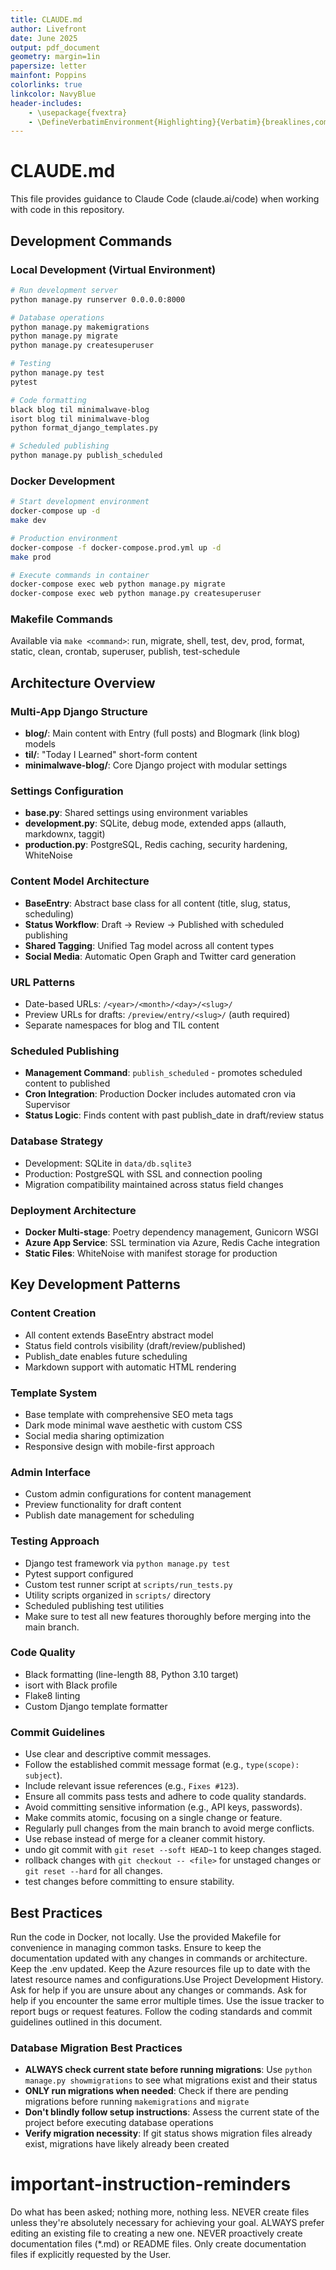 ```yaml
---
title: CLAUDE.md
author: Livefront
date: June 2025
output: pdf_document
geometry: margin=1in
papersize: letter
mainfont: Poppins
colorlinks: true
linkcolor: NavyBlue
header-includes:
	- \usepackage{fvextra}
	- \DefineVerbatimEnvironment{Highlighting}{Verbatim}{breaklines,commandchars=\{}}
---
```


# CLAUDE.md

This file provides guidance to Claude Code (claude.ai/code) when working with code in this repository.

## Development Commands

### Local Development (Virtual Environment)

```bash
# Run development server
python manage.py runserver 0.0.0.0:8000

# Database operations
python manage.py makemigrations
python manage.py migrate
python manage.py createsuperuser

# Testing
python manage.py test
pytest

# Code formatting
black blog til minimalwave-blog
isort blog til minimalwave-blog
python format_django_templates.py

# Scheduled publishing
python manage.py publish_scheduled
```

### Docker Development

```bash
# Start development environment
docker-compose up -d
make dev

# Production environment
docker-compose -f docker-compose.prod.yml up -d
make prod

# Execute commands in container
docker-compose exec web python manage.py migrate
docker-compose exec web python manage.py createsuperuser
```

### Makefile Commands

Available via `make <command>`: run, migrate, shell, test, dev, prod, format, static, clean, crontab, superuser, publish, test-schedule

## Architecture Overview

### Multi-App Django Structure

- **blog/**: Main content with Entry (full posts) and Blogmark (link blog) models
- **til/**: "Today I Learned" short-form content
- **minimalwave-blog/**: Core Django project with modular settings

### Settings Configuration

- **base.py**: Shared settings using environment variables
- **development.py**: SQLite, debug mode, extended apps (allauth, markdownx, taggit)
- **production.py**: PostgreSQL, Redis caching, security hardening, WhiteNoise

### Content Model Architecture

- **BaseEntry**: Abstract base class for all content (title, slug, status, scheduling)
- **Status Workflow**: Draft → Review → Published with scheduled publishing
- **Shared Tagging**: Unified Tag model across all content types
- **Social Media**: Automatic Open Graph and Twitter card generation

### URL Patterns

- Date-based URLs: `/<year>/<month>/<day>/<slug>/`
- Preview URLs for drafts: `/preview/entry/<slug>/` (auth required)
- Separate namespaces for blog and TIL content

### Scheduled Publishing

- **Management Command**: `publish_scheduled` - promotes scheduled content to published
- **Cron Integration**: Production Docker includes automated cron via Supervisor
- **Status Logic**: Finds content with past publish_date in draft/review status

### Database Strategy

- Development: SQLite in `data/db.sqlite3`
- Production: PostgreSQL with SSL and connection pooling
- Migration compatibility maintained across status field changes

### Deployment Architecture

- **Docker Multi-stage**: Poetry dependency management, Gunicorn WSGI
- **Azure App Service**: SSL termination via Azure, Redis Cache integration
- **Static Files**: WhiteNoise with manifest storage for production

## Key Development Patterns

### Content Creation

- All content extends BaseEntry abstract model
- Status field controls visibility (draft/review/published)
- Publish_date enables future scheduling
- Markdown support with automatic HTML rendering

### Template System

- Base template with comprehensive SEO meta tags
- Dark mode minimal wave aesthetic with custom CSS
- Social media sharing optimization
- Responsive design with mobile-first approach

### Admin Interface

- Custom admin configurations for content management
- Preview functionality for draft content
- Publish date management for scheduling

### Testing Approach

- Django test framework via `python manage.py test`
- Pytest support configured
- Custom test runner script at `scripts/run_tests.py`
- Utility scripts organized in `scripts/` directory
- Scheduled publishing test utilities
- Make sure to test all new features thoroughly before merging into the main branch.

### Code Quality

- Black formatting (line-length 88, Python 3.10 target)
- isort with Black profile
- Flake8 linting
- Custom Django template formatter

### Commit Guidelines

- Use clear and descriptive commit messages.
- Follow the established commit message format (e.g., `type(scope): subject`).
- Include relevant issue references (e.g., `Fixes #123`).
- Ensure all commits pass tests and adhere to code quality standards.
- Avoid committing sensitive information (e.g., API keys, passwords).
- Make commits atomic, focusing on a single change or feature.
- Regularly pull changes from the main branch to avoid merge conflicts.
- Use rebase instead of merge for a cleaner commit history.
- undo git commit with `git reset --soft HEAD~1` to keep changes staged.
- rollback changes with `git checkout -- <file>` for unstaged changes or `git reset --hard` for all changes.
- test changes before committing to ensure stability.

## Best Practices

Run the code in Docker, not locally. Use the provided Makefile for convenience in managing common tasks.
Ensure to keep the documentation updated with any changes in commands or architecture. Keep the .env updated. Keep the Azure resources file up to date with the latest resource names and configurations.Use Project Development History. Ask for help if you are unsure about any changes or commands. Ask for help if you encounter the same error multiple times. Use the issue tracker to report bugs or request features. Follow the coding standards and commit guidelines outlined in this document.

### Database Migration Best Practices

- **ALWAYS check current state before running migrations**: Use `python manage.py showmigrations` to see what migrations exist and their status
- **ONLY run migrations when needed**: Check if there are pending migrations before running `makemigrations` and `migrate`
- **Don't blindly follow setup instructions**: Assess the current state of the project before executing database operations
- **Verify migration necessity**: If git status shows migration files already exist, migrations have likely already been created

# important-instruction-reminders

Do what has been asked; nothing more, nothing less.
NEVER create files unless they're absolutely necessary for achieving your goal.
ALWAYS prefer editing an existing file to creating a new one.
NEVER proactively create documentation files (*.md) or README files. Only create documentation files if explicitly requested by the User.
